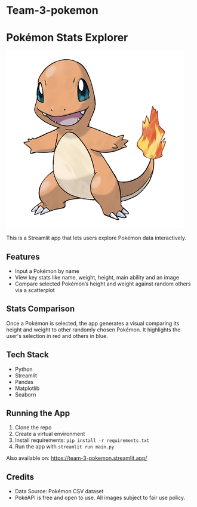 # Team-3-pokemon

# Pokémon Stats Explorer

![Charmander Image](images/charmander.png)

This is a Streamlit app that lets users explore Pokémon data interactively.

## Features

- Input a Pokémon by name
- View key stats like name, weight, height, main ability and an image
- Compare selected Pokémon’s height and weight against random others via a scatterplot

## Stats Comparison

Once a Pokémon is selected, the app generates a visual comparing its height and weight to other randomly chosen Pokémon. It highlights the user's selection in red and others in blue.

## Tech Stack

- Python
- Streamlit
- Pandas
- Matplotlib
- Seaborn

## Running the App

1. Clone the repo
2. Create a virtual environment
3. Install requirements: `pip install -r requirements.txt`
4. Run the app with `streamlit run main.py`

Also available on: https://team-3-pokemon.streamlit.app/

## Credits

- Data Source: Pokémon CSV dataset
-  PokéAPI is free and open to use. All images subject to fair use policy.


